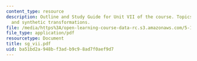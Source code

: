 ```yaml
---
content_type: resource
description: Outline and Study Guide for Unit VII of the course. Topics include carbocations
  and synthetic transformations.
file: /media/https%3A/open-learning-course-data-rc.s3.amazonaws.com/5-13-organic-chemistry-ii-fall-2003/ba51bd2a948bf3adb9c98ad7f0aef9d7_sg_vii.pdf
file_type: application/pdf
resourcetype: Document
title: sg_vii.pdf
uid: ba51bd2a-948b-f3ad-b9c9-8ad7f0aef9d7
---
```

